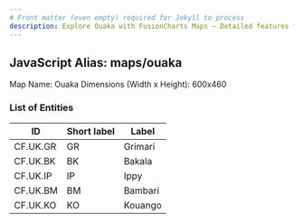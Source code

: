```yaml
---
# Front matter (even empty) required for Jekyll to process
description: Explore Ouaka with FusionCharts Maps – Detailed features for seamless integration. Try now & enhance your data visualization today! 
---
```


## JavaScript Alias: maps/ouaka

Map Name: Ouaka
Dimensions (Width x Height): 600x460

### List of Entities

ID | Short label | Label
---|---|---|
CF.UK.GR|GR|Grimari
CF.UK.BK|BK|Bakala
CF.UK.IP|IP|Ippy
CF.UK.BM|BM|Bambari
CF.UK.KO|KO|Kouango
